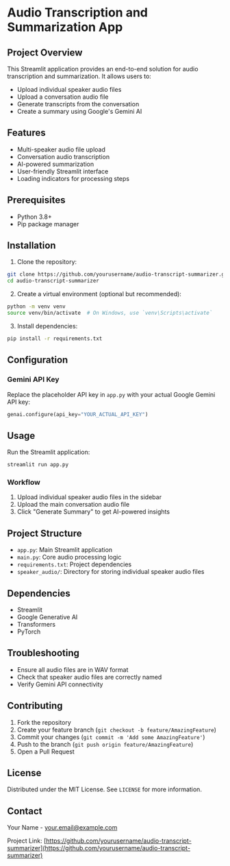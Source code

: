 # Audio Transcription and Summarization App

## Project Overview

This Streamlit application provides an end-to-end solution for audio transcription and summarization. It allows users to:
- Upload individual speaker audio files
- Upload a conversation audio file
- Generate transcripts from the conversation
- Create a summary using Google's Gemini AI

## Features

- Multi-speaker audio file upload
- Conversation audio transcription
- AI-powered summarization
- User-friendly Streamlit interface
- Loading indicators for processing steps

## Prerequisites

- Python 3.8+
- Pip package manager

## Installation

1. Clone the repository:
```bash
git clone https://github.com/yourusername/audio-transcript-summarizer.git
cd audio-transcript-summarizer
```

2. Create a virtual environment (optional but recommended):
```bash
python -m venv venv
source venv/bin/activate  # On Windows, use `venv\Scripts\activate`
```

3. Install dependencies:
```bash
pip install -r requirements.txt
```

## Configuration

### Gemini API Key
Replace the placeholder API key in `app.py` with your actual Google Gemini API key:
```python
genai.configure(api_key="YOUR_ACTUAL_API_KEY")
```

## Usage

Run the Streamlit application:
```bash
streamlit run app.py
```

### Workflow
1. Upload individual speaker audio files in the sidebar
2. Upload the main conversation audio file
3. Click "Generate Summary" to get AI-powered insights

## Project Structure
- `app.py`: Main Streamlit application
- `main.py`: Core audio processing logic
- `requirements.txt`: Project dependencies
- `speaker_audio/`: Directory for storing individual speaker audio files

## Dependencies
- Streamlit
- Google Generative AI
- Transformers
- PyTorch

## Troubleshooting
- Ensure all audio files are in WAV format
- Check that speaker audio files are correctly named
- Verify Gemini API connectivity

## Contributing
1. Fork the repository
2. Create your feature branch (`git checkout -b feature/AmazingFeature`)
3. Commit your changes (`git commit -m 'Add some AmazingFeature'`)
4. Push to the branch (`git push origin feature/AmazingFeature`)
5. Open a Pull Request

## License
Distributed under the MIT License. See `LICENSE` for more information.

## Contact
Your Name - your.email@example.com

Project Link: [https://github.com/yourusername/audio-transcript-summarizer](https://github.com/yourusername/audio-transcript-summarizer)
